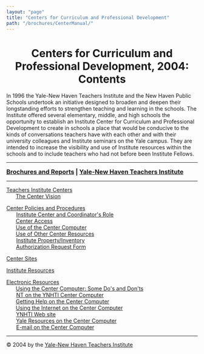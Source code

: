 ```yaml
---
layout: "page"
title: "Centers for Curriculum and Professional Development"
path: "/brochures/CenterManual/"
---
```

<main>
<title>Centers for Curriculum and Professional Development</title>
<meta content="" name="ynhtindex"/>
<center><b><h1>Centers for Curriculum and Professional Development, 2004: Contents</h1></b></center>
<p>In 1996 the Yale-New Haven Teachers Institute and the New Haven Public Schools undertook an initiative designed to broaden and deepen their longstanding efforts to strengthen teaching and learning in the schools. The Institute offered several elementary, middle, and high schools the opportunity to establish an Institute Center for Curriculum and Professional Development to create in schools a place that would be conducive to the kinds of conversations teachers have with each other and with their university colleagues and Institute seminars on the Yale campus. They are intended to increase the visibility and use of Institute resources within the schools and to include teachers who had not before been Institute Fellows.</p>
<hr/>
<b><font size="+0"><a href="..\">Brochures and Reports</a>
| <a href="..\..\">Yale-New Haven Teachers Institute</a></font></b>
<hr width="100%"/>
<p><a href="TICenters.html">Teachers Institute Centers</a>
<br/><font color="#FFFFFF" style="visibility:hidden;">____</font><a href="TICenters.html#a">The Center Vision</a>
</p><p><a href="CenterPolicies.html">Center Policies and Procedures</a>
<br/><font color="#FFFFFF" style="visibility:hidden;">____</font><a href="CenterPolicies.html#a">Institute Center and Coordinator's Role</a>
<br/><font color="#FFFFFF" style="visibility:hidden;">____</font><a href="CenterPolicies.html#b">Center Access</a>
<br/><font color="#FFFFFF" style="visibility:hidden;">____</font><a href="CenterPolicies.html#c">Use of the Center Computer</a>
<br/><font color="#FFFFFF" style="visibility:hidden;">____</font><a href="CenterPolicies.html#d">Use of Other Center Resources</a>
<br/><font color="#FFFFFF" style="visibility:hidden;">____</font><a href="CenterPolicies.html#e">Institute Property/Inventory</a>
<br/><font color="#FFFFFF" style="visibility:hidden;">____</font><a href="CenterPolicies.html#f">Authorization Request Form</a>
</p><p><a href="CenterSites.html">Center Sites</a>
</p><p><a href="InstituteResources.html">Institute Resources</a>
</p><p><a href="ElectronicResources.html">Electronic Resources
<br/><font color="#FFFFFF" style="visibility:hidden;">____</font></a><a href="ElectronicResources.html#a">Using the Center Computer: Some Do's and Don'ts</a>
<br/><font color="#FFFFFF" style="visibility:hidden;">____</font><a href="ElectronicResources.html#b">NT on the YNHTI Center Computer</a>
<br/><font color="#FFFFFF" style="visibility:hidden;">____</font><a href="ElectronicResources.html#c">Getting Help on the Center Computer</a>
<br/><font color="#FFFFFF" style="visibility:hidden;">____</font><a href="ElectronicResources.html#d">Using the Internet on the Center Computer</a>
<br/><font color="#FFFFFF" style="visibility:hidden;">____</font><a href="ElectronicResources.html#e">YNHTI Web site</a>
<br/><font color="#FFFFFF" style="visibility:hidden;">____</font><a href="ElectronicResources.html#f">Yale Resources on the Center Computer</a>
<br/><font color="#FFFFFF" style="visibility:hidden;">____</font><a href="ElectronicResources.html#g">E-mail on the Center Computer</a>
</p><hr/>
© 2004 by the <a href="/">Yale-New Haven Teachers Institute</a>
</main>